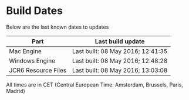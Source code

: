 # Build Dates

Below are the last known dates to updates

Part | Last build update
-----|-----
Mac Engine | Last built: 08 May 2016; 12:41:35
Windows Engine | Last built: 08 May 2016; 12:48:28
JCR6 Resource Files | Last built: 08 May 2016; 13:03:08
All times are in CET (Central European Time: Amsterdam, Brussels, Paris, Madrid)



